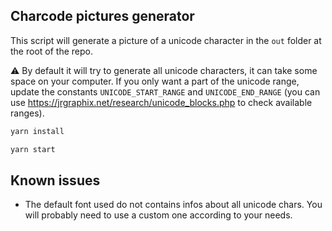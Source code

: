 ## Charcode pictures generator

This script will generate a picture of a unicode character in the `out` folder at the root of the repo.

⚠️ By default it will try to generate all unicode characters, it can take some space on your computer. If you only want a part of the unicode range, update the constants `UNICODE_START_RANGE` and `UNICODE_END_RANGE` (you can use https://jrgraphix.net/research/unicode_blocks.php to check available ranges).

```bash
yarn install

yarn start
```

## Known issues

- The default font used do not contains infos about all unicode chars. You will probably need to use a custom one according to your needs.